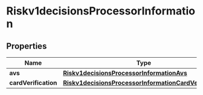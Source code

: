 
# Riskv1decisionsProcessorInformation

## Properties
Name | Type | Description | Notes
------------ | ------------- | ------------- | -------------
**avs** | [**Riskv1decisionsProcessorInformationAvs**](Riskv1decisionsProcessorInformationAvs.md) |  |  [optional]
**cardVerification** | [**Riskv1decisionsProcessorInformationCardVerification**](Riskv1decisionsProcessorInformationCardVerification.md) |  |  [optional]



